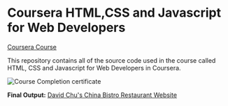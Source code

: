 # Coursera HTML,CSS and Javascript for Web Developers

[Coursera Course](https://www.coursera.org/learn/html-css-javascript-for-web-developers)

This repository contains all of the source code used in the course called HTML, CSS and Javascript for Web Developers in Coursera.

![Course Completion certificate](https://gracele239.github.io/HTML-CSS-Javascript-Coursera/Certification.png)

**Final Output:** [David Chu's China Bistro Restaurant Website](https://gracele239.github.io/HTML-CSS-Javascript-Coursera/Module5)
